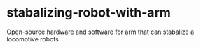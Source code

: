 # stabalizing-robot-with-arm
Open-source hardware and software for arm that can stabalize a locomotive robots
